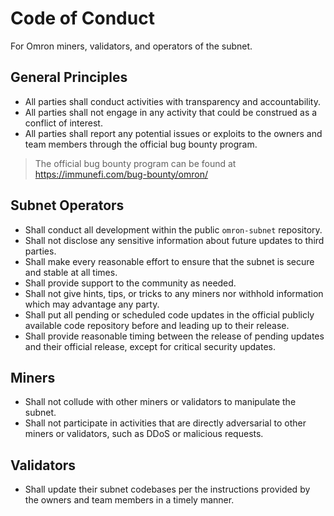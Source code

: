 # Code of Conduct

For Omron miners, validators, and operators of the subnet.

## General Principles

- All parties shall conduct activities with transparency and accountability.
- All parties shall not engage in any activity that could be construed as a conflict of interest.
- All parties shall report any potential issues or exploits to the owners and team members through the official bug bounty program.

> The official bug bounty program can be found at https://immunefi.com/bug-bounty/omron/

## Subnet Operators

- Shall conduct all development within the public `omron-subnet` repository.
- Shall not disclose any sensitive information about future updates to third parties.
- Shall make every reasonable effort to ensure that the subnet is secure and stable at all times.
- Shall provide support to the community as needed.
- Shall not give hints, tips, or tricks to any miners nor withhold information which may advantage any party.
- Shall put all pending or scheduled code updates in the official publicly available code repository before and leading up to their release.
- Shall provide reasonable timing between the release of pending updates and their official release, except for critical security updates.

## Miners

- Shall not collude with other miners or validators to manipulate the subnet.
- Shall not participate in activities that are directly adversarial to other miners or validators, such as DDoS or malicious requests.

## Validators

- Shall update their subnet codebases per the instructions provided by the owners and team members in a timely manner.
